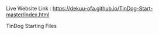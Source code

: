 Live Website Link : https://dekuu-ofa.github.io/TinDog-Start-master/index.html

TinDog Starting Files

